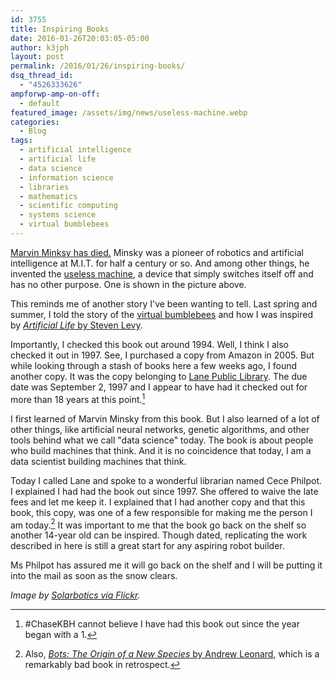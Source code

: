 ```yaml
---
id: 3755
title: Inspiring Books
date: 2016-01-26T20:03:05-05:00
author: k3jph
layout: post
permalink: /2016/01/26/inspiring-books/
dsq_thread_id:
  - "4526333626"
ampforwp-amp-on-off:
  - default
featured_image: /assets/img/news/useless-machine.webp
categories:
  - Blog
tags:
  - artificial intelligence
  - artificial life
  - data science
  - information science
  - libraries
  - mathematics
  - scientific computing
  - systems science
  - virtual bumblebees
---
```

[Marvin Minksy has died.](http://www.nytimes.com/2016/01/26/business/marvin-minsky-pioneer-in-artificial-intelligence-dies-at-88.html)  Minsky was a pioneer of robotics and artificial intelligence at M.I.T. for half a century or so.  And among other things, he invented the [useless machine](https://en.wikipedia.org/wiki/Useless_machine), a device that simply switches itself off and has no other purpose.  One is shown in the picture above.

This reminds me of another story I've been wanting to tell.  Last spring and summer, I told the story of the [virtual bumblebees](https://jameshoward.us/?s=bumblebee) and how I was inspired by [_Artificial Life_ by Steven Levy](http://www.amazon.com/dp/0679743898).

Importantly, I checked this book out around 1994.  Well, I think I also checked it out in 1997.  See, I purchased a copy from Amazon in 2005.  But while looking through a stash of books here a few weeks ago, I found another copy.  It was the copy belonging to [Lane Public Library](http://www.lanepl.org/).  The due date was September 2, 1997 and I appear to have had it checked out for more than 18 years at this point.[^chasekbh]

I first learned of Marvin Minsky from this book.  But I also learned of a lot of other things, like artificial neural networks, genetic algorithms, and other tools behind what we call "data science" today.  The book is about people who build machines that think.  And it is no coincidence that today, I am a data scientist building machines that think.  

Today I called Lane and spoke to a wonderful librarian named Cece Philpot.  I explained I had had the book out since 1997.  She offered to waive the late fees and let me keep it.  I explained that I had another copy and that this book, this copy, was one of a few responsible for making me the person I am today.[^bots] It was important to me that the book go back on the shelf so another 14-year old can be inspired.  Though dated, replicating the work described in here is still a great start for any aspiring robot builder.

Ms Philpot has assured me it will go back on the shelf and I will be putting it into the mail as soon as the snow clears.

[^chasekbh]: #ChaseKBH cannot believe I have had this book out since the year began with a 1.
[^bots]: Also, [_Bots: The Origin of a New Species_ by Andrew Leonard](http://www.amazon.com/Bots-The-Origin-New-Species/dp/0140275665), which is a remarkably bad book in retrospect.

_Image by [Solarbotics via Flickr](https://www.flickr.com/photos/solarbotics/5367359321)._
